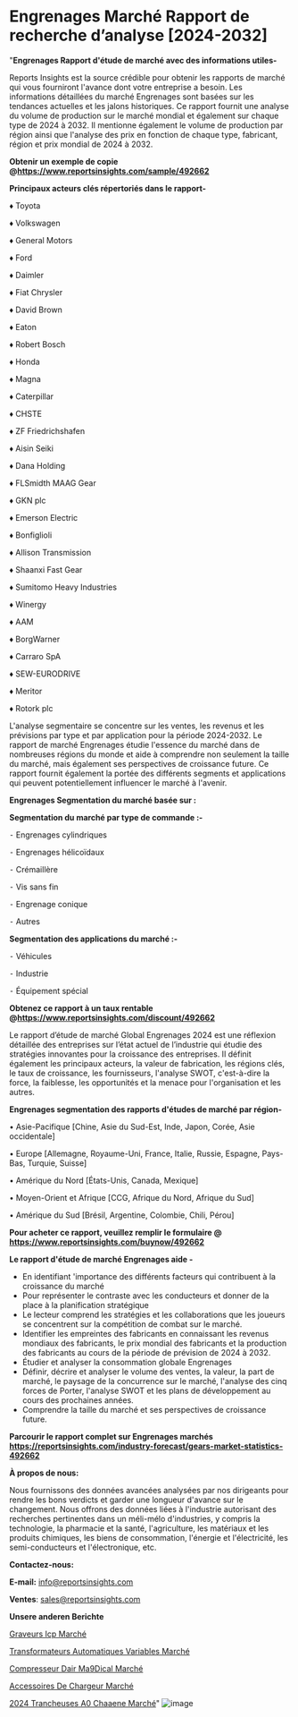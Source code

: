 # Engrenages Marché Rapport de recherche d’analyse [2024-2032]

"<strong>Engrenages Rapport d'étude de marché avec des informations utiles-</strong>

Reports Insights est la source crédible pour obtenir les rapports de marché qui vous fourniront l'avance dont votre entreprise a besoin. Les informations détaillées du marché Engrenages sont basées sur les tendances actuelles et les jalons historiques. Ce rapport fournit une analyse du volume de production sur le marché mondial et également sur chaque type de 2024 à 2032. Il mentionne également le volume de production par région ainsi que l'analyse des prix en fonction de chaque type, fabricant, région et prix mondial de 2024 à 2032.

<strong><b>Obtenir un exemple de copie @</b></strong><a href=https://www.reportsinsights.com/sample/492662><strong><b>https://www.reportsinsights.com/sample/492662</b></strong></a>

<b>Principaux acteurs clés répertoriés dans le rapport-</b>

<b> </b>♦ Toyota

♦ Volkswagen

♦ General Motors

♦ Ford

♦ Daimler

♦ Fiat Chrysler

♦ David Brown

♦ Eaton

♦ Robert Bosch

♦ Honda

♦ Magna

♦ Caterpillar

♦ CHSTE

♦ ZF Friedrichshafen

♦ Aisin Seiki

♦ Dana Holding

♦ FLSmidth MAAG Gear

♦ GKN plc

♦ Emerson Electric

♦ Bonfiglioli

♦ Allison Transmission

♦ Shaanxi Fast Gear

♦ Sumitomo Heavy Industries

♦ Winergy

♦ AAM

♦ BorgWarner

♦ Carraro SpA

♦ SEW-EURODRIVE

♦ Meritor

♦ Rotork plc

L'analyse segmentaire se concentre sur les ventes, les revenus et les prévisions par type et par application pour la période 2024-2032. Le rapport de marché Engrenages étudie l'essence du marché dans de nombreuses régions du monde et aide à comprendre non seulement la taille du marché, mais également ses perspectives de croissance future. Ce rapport fournit également la portée des différents segments et applications qui peuvent potentiellement influencer le marché à l'avenir.

<strong>Engrenages Segmentation du marché basée sur :</strong>

<strong>Segmentation du marché par type de commande :-</strong>

⁃ Engrenages cylindriques

⁃ Engrenages hélicoïdaux

⁃ Crémaillère

⁃ Vis sans fin

⁃ Engrenage conique

⁃ Autres

<strong>Segmentation des applications du marché :-</strong>

⁃ Véhicules

⁃ Industrie

⁃ Équipement spécial

<strong><b>Obtenez ce rapport à un taux rentable @</b></strong><a href=https://www.reportsinsights.com/discount/492662><strong><b>https://www.reportsinsights.com/discount/492662</b></strong></a>

Le rapport d’étude de marché Global Engrenages 2024 est une réflexion détaillée des entreprises sur l’état actuel de l’industrie qui étudie des stratégies innovantes pour la croissance des entreprises. Il définit également les principaux acteurs, la valeur de fabrication, les régions clés, le taux de croissance, les fournisseurs, l'analyse SWOT, c'est-à-dire la force, la faiblesse, les opportunités et la menace pour l'organisation et les autres.

<strong>Engrenages segmentation des rapports d'études de marché par région-</strong>

• Asie-Pacifique [Chine, Asie du Sud-Est, Inde, Japon, Corée, Asie occidentale]

• Europe [Allemagne, Royaume-Uni, France, Italie, Russie, Espagne, Pays-Bas, Turquie, Suisse]

• Amérique du Nord [États-Unis, Canada, Mexique]

• Moyen-Orient et Afrique [CCG, Afrique du Nord, Afrique du Sud]

• Amérique du Sud [Brésil, Argentine, Colombie, Chili, Pérou]

<strong>Pour acheter ce rapport, veuillez remplir le formulaire @   <a href=https://www.reportsinsights.com/buynow/492662>https://www.reportsinsights.com/buynow/492662</a></strong>

<strong>Le rapport d'étude de marché Engrenages aide -</strong>
<ul>
  <li>En identifiant 'importance des différents facteurs qui contribuent à la croissance du marché</li>
  <li>Pour représenter le contraste avec les conducteurs et donner de la place à la planification stratégique</li>
  <li>Le lecteur comprend les stratégies et les collaborations que les joueurs se concentrent sur la compétition de combat sur le marché.</li>
  <li>Identifier les empreintes des fabricants en connaissant les revenus mondiaux des fabricants, le prix mondial des fabricants et la production des fabricants au cours de la période de prévision de 2024 à 2032.</li>
  <li>Étudier et analyser la consommation globale Engrenages</li>
  <li>Définir, décrire et analyser le volume des ventes, la valeur, la part de marché, le paysage de la concurrence sur le marché, l'analyse des cinq forces de Porter, l'analyse SWOT et les plans de développement au cours des prochaines années.</li>
  <li>Comprendre la taille du marché et ses perspectives de croissance future.</li>
</ul>

<strong>Parcourir le rapport complet sur Engrenages marchés <a href=https://reportsinsights.com/industry-forecast/gears-market-statistics-492662>https://reportsinsights.com/industry-forecast/gears-market-statistics-492662</a></strong>

<strong>À propos de nous:</strong>

Nous fournissons des données avancées analysées par nos dirigeants pour rendre les bons verdicts et garder une longueur d'avance sur le changement. Nous offrons des données liées à l'industrie autorisant des recherches pertinentes dans un méli-mélo d'industries, y compris la technologie, la pharmacie et la santé, l'agriculture, les matériaux et les produits chimiques, les biens de consommation, l'énergie et l'électricité, les semi-conducteurs et l'électronique, etc.

<strong>Contactez-nous:</strong>

<strong>E-mail:</strong> <a href=mailto:info@reportsinsights.com>info@reportsinsights.com</a>

<strong>Ventes</strong>: <a href=mailto:sales@reportsinsights.com>sales@reportsinsights.com</a>

<strong>Unsere anderen Berichte</strong>

<a href=https://www.linkedin.com/pulse/graveurs-icp-march%C3%A9-2024-2032-part-croissance-0lmuc/>Graveurs Icp Marché</a>

<a href=https://www.linkedin.com/pulse/transformateurs-automatiques-variables-march%C3%A9-jpxtc/>Transformateurs Automatiques Variables Marché</a>

<a href=https://www.linkedin.com/pulse/compresseur-dair-m%25C3%25A9dical-march%25C3%25A9-analyse-des-parts-et>Compresseur Dair Ma9Dical Marché</a>

<a href=https://www.linkedin.com/pulse/accessoires-de-chargeur-march%C3%A9-rapport-sc%C3%A9nario-haiyc/>Accessoires De Chargeur Marché</a>

<a href=https://www.linkedin.com/pulse/2024-trancheuses-%C3%A0-cha%C3%AEne-march%C3%A9-rapport-sc%C3%A9nario-bitxc/>2024 Trancheuses A0 Chaaene Marché</a>"
![image](https://github.com/daminid12/RImarket/assets/158430485/659e93ec-dc63-4026-ad6e-a0cac93bd16e)

